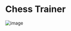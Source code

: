 # Chess Trainer


![image](https://github.com/shane-jung/chess-trainer/assets/71043373/e3283c07-28fd-42cf-ac9a-ff93fc7ca809)
